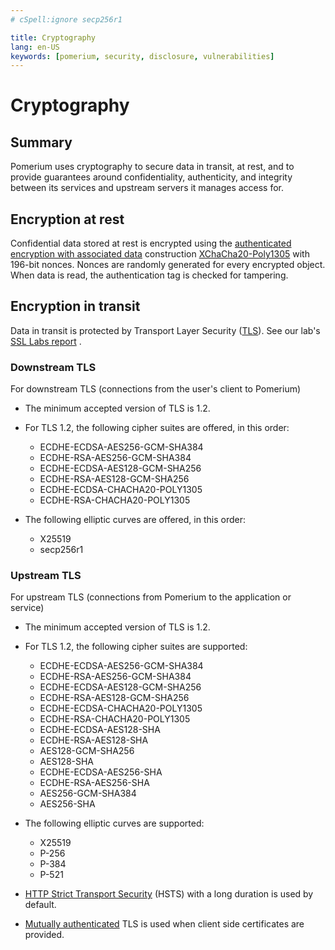 ```yaml
---
# cSpell:ignore secp256r1

title: Cryptography
lang: en-US
keywords: [pomerium, security, disclosure, vulnerabilities]
---
```


# Cryptography

## Summary

Pomerium uses cryptography to secure data in transit, at rest, and to provide guarantees around confidentiality, authenticity, and integrity between its services and upstream servers it manages access for.

## Encryption at rest

Confidential data stored at rest is encrypted using the [authenticated encryption with associated data](https://en.wikipedia.org/wiki/Authenticated_encryption) construction [XChaCha20-Poly1305](https://libsodium.gitbook.io/doc/secret-key_cryptography/aead/chacha20-poly1305/xchacha20-poly1305_construction) with 196-bit nonces. Nonces are randomly generated for every encrypted object. When data is read, the authentication tag is checked for tampering.

## Encryption in transit

Data in transit is protected by Transport Layer Security ([TLS](https://en.wikipedia.org/wiki/Transport_Layer_Security)). See our lab's [SSL Labs report](https://www.ssllabs.com/ssltest/analyze.html?d=authenticate.demo.pomerium.com&latest) .

### Downstream TLS

For downstream TLS (connections from the user's client to Pomerium)

- The minimum accepted version of TLS is 1.2.
- For TLS 1.2, the following cipher suites are offered, in this order:

  - ECDHE-ECDSA-AES256-GCM-SHA384
  - ECDHE-RSA-AES256-GCM-SHA384
  - ECDHE-ECDSA-AES128-GCM-SHA256
  - ECDHE-RSA-AES128-GCM-SHA256
  - ECDHE-ECDSA-CHACHA20-POLY1305
  - ECDHE-RSA-CHACHA20-POLY1305

- The following elliptic curves are offered, in this order:

  - X25519
  - secp256r1

### Upstream TLS

For upstream TLS (connections from Pomerium to the application or service)

- The minimum accepted version of TLS is 1.2.
- For TLS 1.2, the following cipher suites are supported:

  - ECDHE-ECDSA-AES256-GCM-SHA384
  - ECDHE-RSA-AES256-GCM-SHA384
  - ECDHE-ECDSA-AES128-GCM-SHA256
  - ECDHE-RSA-AES128-GCM-SHA256
  - ECDHE-ECDSA-CHACHA20-POLY1305
  - ECDHE-RSA-CHACHA20-POLY1305
  - ECDHE-ECDSA-AES128-SHA
  - ECDHE-RSA-AES128-SHA
  - AES128-GCM-SHA256
  - AES128-SHA
  - ECDHE-ECDSA-AES256-SHA
  - ECDHE-RSA-AES256-SHA
  - AES256-GCM-SHA384
  - AES256-SHA

- The following elliptic curves are supported:

  - X25519
  - P-256
  - P-384
  - P-521

- [HTTP Strict Transport Security](https://developer.mozilla.org/en-US/docs/Web/HTTP/Headers/Strict-Transport-Security) (HSTS) with a long duration is used by default.
- [Mutually authenticated](https://en.wikipedia.org/wiki/Mutual_authentication) TLS is used when client side certificates are provided.
